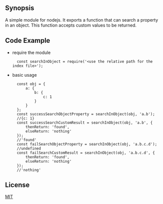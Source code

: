 ## Synopsis
A simple module for nodejs. It exports a function that can search a property in an object. This function accepts custom values to be returned.

## Code Example

* require the module

        const searchInObject = require('<use the relative path for the index file>');

* basic usage

        const obj = {
            a: {
                b: {
                    c: 1
                }
            }
        };
        const successSearchObjectProperty = searchInObject(obj, 'a.b');
        //{c: 1}
        const successSearchCustomResult = searchInObject(obj, 'a.b', {
            thenReturn: 'found',
            elseReturn: 'nothing'
        });
        //'found'
        const failSearchObjectProperty = searchInObject(obj, 'a.b.c.d');
        //undefined
        const failSearchCustomResult = searchInObject(obj, 'a.b.c.d', {
            thenReturn: 'found',
            elseReturn: 'nothing'
        });
        //'nothing'

## License

[MIT](https://github.com/DanielFrag/search-object-property/blob/master/LICENSE)
